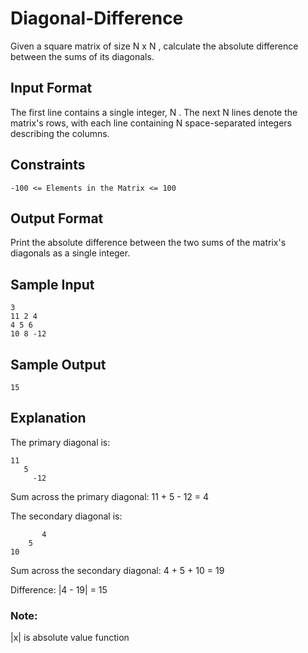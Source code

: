 # Diagonal-Difference
Given a square matrix of size N x N , calculate the absolute difference between the sums of its diagonals.

## Input Format 

The first line contains a single integer, N . 
The next N lines denote the matrix's rows, with each line containing N space-separated integers describing the columns.

## Constraints 
```
-100 <= Elements in the Matrix <= 100
```
## Output Format

Print the absolute difference between the two sums of the matrix's diagonals as a single integer.

## Sample Input

```
3 
11 2 4
4 5 6
10 8 -12 
```
## Sample Output
```
15
```
## Explanation

The primary diagonal is:  
```
11 
   5 
     -12
```
Sum across the primary diagonal: 11 + 5 - 12 = 4  

The secondary diagonal is:
```
       4
    5
10 
```
Sum across the secondary diagonal: 4 + 5 + 10 = 19 

Difference: |4 - 19| = 15

### Note: 
|x| is absolute value function
